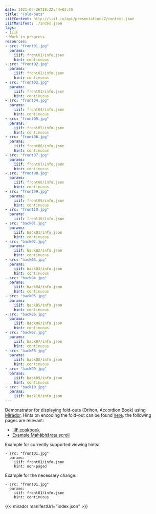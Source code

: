 ```yaml
---
date: 2021-02-26T18:22:44+02:00
title: "Fold-outs"
iiifContext: http://iiif.io/api/presentation/2/context.json
iiifManifest: ./index.json
tags:
- IIIF
- Work in progress
resources:
- src: "front01.jpg"
  params:
    iiif: front01/info.json
    hint: continuous
- src: "front02.jpg"
  params:
    iiif: front02/info.json
    hint: continuous
- src: "front03.jpg"
  params:
    iiif: front03/info.json
    hint: continuous
- src: "front04.jpg"
  params:
    iiif: front04/info.json
    hint: continuous
- src: "front05.jpg"
  params:
    iiif: front05/info.json
    hint: continuous
- src: "front06.jpg"
  params:
    iiif: front06/info.json
    hint: continuous
- src: "front07.jpg"
  params:
    iiif: front07/info.json
    hint: continuous
- src: "front08.jpg"
  params:
    iiif: front08/info.json
    hint: continuous
- src: "front09.jpg"
  params:
    iiif: front09/info.json
    hint: continuous
- src: "front10.jpg"
  params:
    iiif: front10/info.json
- src: "back01.jpg"
  params:
    iiif: back01/info.json
    hint: continuous
- src: "back02.jpg"
  params:
    iiif: back02/info.json
    hint: continuous
- src: "back03.jpg"
  params:
    iiif: back03/info.json
    hint: continuous
- src: "back04.jpg"
  params:
    iiif: back04/info.json
    hint: continuous
- src: "back05.jpg"
  params:
    iiif: back05/info.json
    hint: continuous
- src: "back06.jpg"
  params:
    iiif: back06/info.json
    hint: continuous
- src: "back07.jpg"
  params:
    iiif: back07/info.json
    hint: continuous
- src: "back08.jpg"
  params:
    iiif: back08/info.json
    hint: continuous
- src: "back09.jpg"
  params:
    iiif: back09/info.json
    hint: continuous
- src: "back10.jpg"
  params:
    iiif: back10/info.json
---
```


Demonstrator for displaying fold-outs (Orihon, Accordion Book) using [Mirador](https://github.com/ProjectMirador/mirador). Hints on encoding the fold-out can be found [here](https://groups.google.com/g/iiif-discuss/c/tG1O3y3ecWw). the following pages are relevant:
* [IIIF cookbook](https://preview.iiif.io/cookbook/3333-choice/recipe/0035-foldouts/)
* [Example Mahābhārata scroll](https://librarylabs.ed.ac.uk/iiif/uv/?manifest=https://librarylabs.ed.ac.uk/iiif/manifest/mahabharataFinal.json#?c=0&m=0&s=0&cv=0&xywh=-25583%2C0%2C54981%2C49069)

<!--more-->

Example for currently supported viewing hints:
```
- src: "front01.jpg"
  params:
    iiif: front01/info.json
    hint: non-paged
```

Example for the necessary change:
```
- src: "front01.jpg"
  params:
    iiif: front01/info.json
    hint: continuous
```

{{< mirador manifestUrl="index.json" >}}
